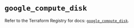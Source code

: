# `google_compute_disk`

Refer to the Terraform Registry for docs: [`google_compute_disk`](https://registry.terraform.io/providers/hashicorp/google-beta/5.18.0/docs/resources/google_compute_disk).
